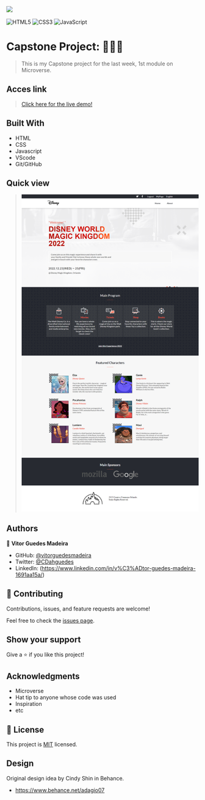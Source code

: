 ![](https://img.shields.io/badge/Microverse-blueviolet)

![HTML5](https://img.shields.io/badge/html5-%23E34F26.svg?style=for-the-badge&logo=html5&logoColor=white) ![CSS3](https://img.shields.io/badge/css3-%231572B6.svg?style=for-the-badge&logo=css3&logoColor=white) ![JavaScript](https://img.shields.io/badge/javascript-%23323330.svg?style=for-the-badge&logo=javascript&logoColor=%23F7DF1E)

# Capstone Project: 🦸🏻‍♂️

> This is my Capstone project for the last week, 1st module on Microverse.

## Acces link

> [Click here for the live demo!](https://vitorguedesmadeira.github.io/Capstone/)

## Built With

- HTML
- CSS
- Javascript
- VScode
- Git/GitHub

## Quick view

> ![](/READMEimage.png)

## Authors

👤 **Vitor Guedes Madeira**

- GitHub: [@vitorguedesmadeira](https://github.com/VitorGuedesMadeira)
- Twitter: [@CDahguedes](https://twitter.com/CDahguedes)
- LinkedIn: (https://www.linkedin.com/in/v%C3%ADtor-guedes-madeira-1691aa15a/)

## 🤝 Contributing

Contributions, issues, and feature requests are welcome!

Feel free to check the [issues page](../../issues/).

## Show your support

Give a ⭐️ if you like this project!

## Acknowledgments

- Microverse
- Hat tip to anyone whose code was used
- Inspiration
- etc

## 📝 License

This project is [MIT](./MIT.md) licensed.

## Design

Original design idea by Cindy Shin in Behance.

- https://www.behance.net/adagio07

